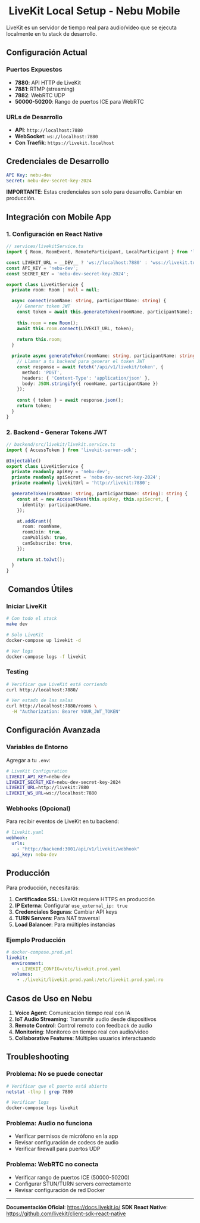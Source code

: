 # ️ LiveKit Local Setup - Nebu Mobile

LiveKit es un servidor de tiempo real para audio/video que se ejecuta localmente en tu stack de desarrollo.

##  Configuración Actual

### Puertos Expuestos
- **7880**: API HTTP de LiveKit
- **7881**: RTMP (streaming)
- **7882**: WebRTC UDP
- **50000-50200**: Rango de puertos ICE para WebRTC

### URLs de Desarrollo
- **API**: `http://localhost:7880`
- **WebSocket**: `ws://localhost:7880`
- **Con Traefik**: `https://livekit.localhost`

##  Credenciales de Desarrollo

```yaml
API Key: nebu-dev
Secret: nebu-dev-secret-key-2024
```

 **IMPORTANTE**: Estas credenciales son solo para desarrollo. Cambiar en producción.

##  Integración con Mobile App

### 1. Configuración en React Native

```typescript
// services/livekitService.ts
import { Room, RoomEvent, RemoteParticipant, LocalParticipant } from 'livekit-client';

const LIVEKIT_URL = __DEV__ ? 'ws://localhost:7880' : 'wss://livekit.tu-dominio.com';
const API_KEY = 'nebu-dev';
const SECRET_KEY = 'nebu-dev-secret-key-2024';

export class LiveKitService {
  private room: Room | null = null;

  async connect(roomName: string, participantName: string) {
    // Generar token JWT
    const token = await this.generateToken(roomName, participantName);
    
    this.room = new Room();
    await this.room.connect(LIVEKIT_URL, token);
    
    return this.room;
  }

  private async generateToken(roomName: string, participantName: string) {
    // Llamar a tu backend para generar el token JWT
    const response = await fetch('/api/v1/livekit/token', {
      method: 'POST',
      headers: { 'Content-Type': 'application/json' },
      body: JSON.stringify({ roomName, participantName })
    });
    
    const { token } = await response.json();
    return token;
  }
}
```

### 2. Backend - Generar Tokens JWT

```typescript
// backend/src/livekit/livekit.service.ts
import { AccessToken } from 'livekit-server-sdk';

@Injectable()
export class LiveKitService {
  private readonly apiKey = 'nebu-dev';
  private readonly apiSecret = 'nebu-dev-secret-key-2024';
  private readonly livekitUrl = 'http://livekit:7880';

  generateToken(roomName: string, participantName: string): string {
    const at = new AccessToken(this.apiKey, this.apiSecret, {
      identity: participantName,
    });

    at.addGrant({
      room: roomName,
      roomJoin: true,
      canPublish: true,
      canSubscribe: true,
    });

    return at.toJwt();
  }
}
```

## ️ Comandos Útiles

### Iniciar LiveKit
```bash
# Con todo el stack
make dev

# Solo LiveKit
docker-compose up livekit -d

# Ver logs
docker-compose logs -f livekit
```

### Testing
```bash
# Verificar que LiveKit está corriendo
curl http://localhost:7880/

# Ver estado de las salas
curl http://localhost:7880/rooms \
  -H "Authorization: Bearer YOUR_JWT_TOKEN"
```

## Configuración Avanzada

### Variables de Entorno
Agregar a tu `.env`:

```bash
# LiveKit Configuration
LIVEKIT_API_KEY=nebu-dev
LIVEKIT_SECRET_KEY=nebu-dev-secret-key-2024
LIVEKIT_URL=http://livekit:7880
LIVEKIT_WS_URL=ws://localhost:7880
```

### Webhooks (Opcional)
Para recibir eventos de LiveKit en tu backend:

```yaml
# livekit.yaml
webhook:
  urls:
    - "http://backend:3001/api/v1/livekit/webhook"
  api_key: nebu-dev
```

##  Producción

Para producción, necesitarás:

1. **Certificados SSL**: LiveKit requiere HTTPS en producción
2. **IP Externa**: Configurar `use_external_ip: true`
3. **Credenciales Seguras**: Cambiar API keys
4. **TURN Servers**: Para NAT traversal
5. **Load Balancer**: Para múltiples instancias

### Ejemplo Producción
```yaml
# docker-compose.prod.yml
livekit:
  environment:
    - LIVEKIT_CONFIG=/etc/livekit.prod.yaml
  volumes:
    - ./livekit/livekit.prod.yaml:/etc/livekit.prod.yaml:ro
```

## Casos de Uso en Nebu

1. **Voice Agent**: Comunicación tiempo real con IA
2. **IoT Audio Streaming**: Transmitir audio desde dispositivos
3. **Remote Control**: Control remoto con feedback de audio
4. **Monitoring**: Monitoreo en tiempo real con audio/video
5. **Collaborative Features**: Múltiples usuarios interactuando

##  Troubleshooting

### Problema: No se puede conectar
```bash
# Verificar que el puerto está abierto
netstat -tlnp | grep 7880

# Verificar logs
docker-compose logs livekit
```

### Problema: Audio no funciona
- Verificar permisos de micrófono en la app
- Revisar configuración de codecs de audio
- Verificar firewall para puertos UDP

### Problema: WebRTC no conecta
- Verificar rango de puertos ICE (50000-50200)
- Configurar STUN/TURN servers correctamente
- Revisar configuración de red Docker

---

 **Documentación Oficial**: https://docs.livekit.io/
**SDK React Native**: https://github.com/livekit/client-sdk-react-native
